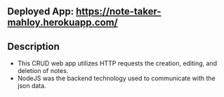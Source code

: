 ## Deployed App: https://note-taker-mahloy.herokuapp.com/

## Description

- This CRUD web app utilizes HTTP requests the creation, editing, and deletion of notes.
- NodeJS was the backend technology used to communicate with the json data.

